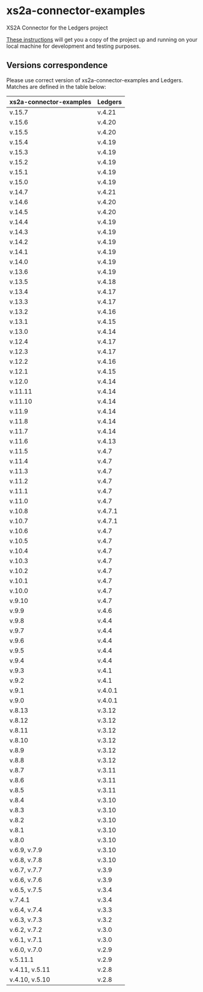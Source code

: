 # xs2a-connector-examples

XS2A Connector for the Ledgers project

[These instructions](GETTING_STARTED.md) will get you a copy of the project up and running on your local machine for development and testing purposes.

## Versions correspondence

Please use correct version of xs2a-connector-examples and Ledgers. Matches are defined in the table below:

| xs2a-connector-examples | Ledgers |
|-------------------------|---------|
| v.15.7                  | v.4.21  |
| v.15.6                  | v.4.20  |
| v.15.5                  | v.4.20  |
| v.15.4                  | v.4.19  |
| v.15.3                  | v.4.19  |
| v.15.2                  | v.4.19  |
| v.15.1                  | v.4.19  |
| v.15.0                  | v.4.19  |
| v.14.7                  | v.4.21  |
| v.14.6                  | v.4.20  |
| v.14.5                  | v.4.20  |
| v.14.4                  | v.4.19  |
| v.14.3                  | v.4.19  |
| v.14.2                  | v.4.19  |
| v.14.1                  | v.4.19  |
| v.14.0                  | v.4.19  |
| v.13.6                  | v.4.19  |
| v.13.5                  | v.4.18  |
| v.13.4                  | v.4.17  |
| v.13.3                  | v.4.17  |
| v.13.2                  | v.4.16  |
| v.13.1                  | v.4.15  |
| v.13.0                  | v.4.14  |
| v.12.4                  | v.4.17  |
| v.12.3                  | v.4.17  |
| v.12.2                  | v.4.16  |
| v.12.1                  | v.4.15  |
| v.12.0                  | v.4.14  |
| v.11.11                 | v.4.14  |
| v.11.10                 | v.4.14  |
| v.11.9                  | v.4.14  |
| v.11.8                  | v.4.14  |
| v.11.7                  | v.4.14  |
| v.11.6                  | v.4.13  |
| v.11.5                  | v.4.7   |
| v.11.4                  | v.4.7   |
| v.11.3                  | v.4.7   |
| v.11.2                  | v.4.7   |
| v.11.1                  | v.4.7   |
| v.11.0                  | v.4.7   |
| v.10.8                  | v.4.7.1 |
| v.10.7                  | v.4.7.1 |
| v.10.6                  | v.4.7   |
| v.10.5                  | v.4.7   |
| v.10.4                  | v.4.7   |
| v.10.3                  | v.4.7   |
| v.10.2                  | v.4.7   |
| v.10.1                  | v.4.7   |
| v.10.0                  | v.4.7   |
| v.9.10                  | v.4.7   |
| v.9.9                   | v.4.6   |
| v.9.8                   | v.4.4   |
| v.9.7                   | v.4.4   |
| v.9.6                   | v.4.4   |
| v.9.5                   | v.4.4   |
| v.9.4                   | v.4.4   |
| v.9.3                   | v.4.1   |
| v.9.2                   | v.4.1   |
| v.9.1                   | v.4.0.1 |
| v.9.0                   | v.4.0.1 |
| v.8.13                  | v.3.12  |
| v.8.12                  | v.3.12  |
| v.8.11                  | v.3.12  |
| v.8.10                  | v.3.12  |
| v.8.9                   | v.3.12  |
| v.8.8                   | v.3.12  |
| v.8.7                   | v.3.11  |
| v.8.6                   | v.3.11  |
| v.8.5                   | v.3.11  |
| v.8.4                   | v.3.10  |
| v.8.3                   | v.3.10  |
| v.8.2                   | v.3.10  |
| v.8.1                   | v.3.10  |
| v.8.0                   | v.3.10  |
| v.6.9, v.7.9            | v.3.10  |
| v.6.8, v.7.8            | v.3.10  |
| v.6.7, v.7.7            | v.3.9   |
| v.6.6, v.7.6            | v.3.9   |
| v.6.5, v.7.5            | v.3.4   |
| v.7.4.1                 | v.3.4   |
| v.6.4, v.7.4            | v.3.3   |
| v.6.3, v.7.3            | v.3.2   |
| v.6.2, v.7.2            | v.3.0   |
| v.6.1, v.7.1            | v.3.0   |
| v.6.0, v.7.0            | v.2.9   |
| v.5.11.1                | v.2.9   |
| v.4.11, v.5.11          | v.2.8   |
| v.4.10, v.5.10          | v.2.8   |

